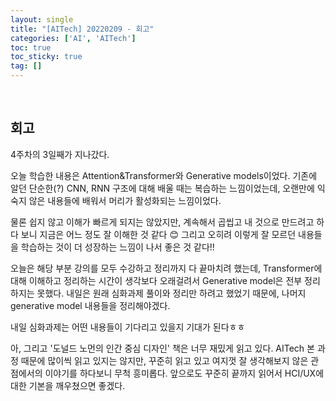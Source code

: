 ```yaml
---
layout: single
title: "[AITech] 20220209 - 회고"
categories: ['AI', 'AITech']
toc: true
toc_sticky: true
tag: []
---
```




<br>

## 회고

4주차의 3일째가 지나갔다. 

오늘 학습한 내용은 Attention&Transformer와 Generative models이었다. 기존에 알던 단순한(?) CNN, RNN 구조에 대해 배울 때는 복습하는 느낌이었는데, 오랜만에 익숙지 않은 내용들에 배워서 머리가 활성화되는 느낌이었다. 

물론 쉽지 않고 이해가 빠르게 되지는 않았지만, 계속해서 곱씹고 내 것으로 만드려고 하다 보니 지금은 어느 정도 잘 이해한 것 같다 😊 그리고 오히려 이렇게 잘 모르던 내용들을 학습하는 것이 더 성장하는 느낌이 나서 좋은 것 같다!!

오늘은 해당 부분 강의를 모두 수강하고 정리까지 다 끝마치려 했는데, Transformer에 대해 이해하고 정리하는 시간이 생각보다 오래걸려서 Generative model은 전부 정리하지는 못했다. 내일은 원래 심화과제 풀이와 정리만 하려고 했었기 때문에, 나머지 generative model 내용들을 정리해야겠다. 

내일 심화과제는 어떤 내용들이 기다리고 있을지 기대가 된다ㅎㅎ

아, 그리고 '도널드 노먼의 인간 중심 디자인' 책은 너무 재밌게 읽고 있다. AITech 본 과정 때문에 많이씩 읽고 있지는 않지만, 꾸준히 읽고 있고 여지껏 잘 생각해보지 않은 관점에서의 이야기를 하다보니 무척 흥미롭다. 앞으로도 꾸준히 끝까지 읽어서 HCI/UX에 대한 기본을 깨우쳤으면 좋겠다. 

